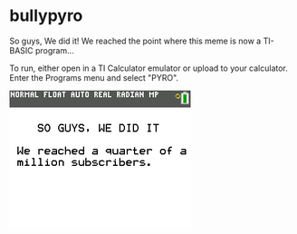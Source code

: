 # bullypyro

So guys, We did it! We reached the point where this meme is now a TI-BASIC program...

To run, either open in a TI Calculator emulator or upload to your calculator. Enter the Programs menu and select "PYRO".

![](pyro.png)
